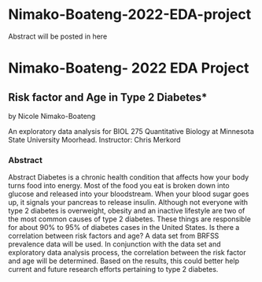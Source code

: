# Nimako-Boateng-2022-EDA-project
Abstract will be posted in here
# Nimako-Boateng- 2022 EDA Project

## Risk factor and Age in Type 2 Diabetes*

by Nicole Nimako-Boateng

An exploratory data analysis for BIOL 275 Quantitative Biology at Minnesota State University Moorhead. Instructor: Chris Merkord

### Abstract

Abstract
Diabetes is a chronic health condition that affects how your body turns food into energy. Most of the food you eat is broken down into glucose and released into your bloodstream. When your blood sugar goes up, it signals your pancreas to release insulin. Although not everyone with type 2 diabetes is overweight, obesity and an inactive lifestyle are two of the most common causes of type 2 diabetes. These things are responsible for about 90% to 95% of diabetes cases in the United States. Is there a correlation between risk factors and age? A data set from BRFSS prevalence data will be used. In conjunction with the data set and exploratory data analysis process, the correlation between the risk factor and age will be determined. Based on the results, this could better help current and future research efforts pertaining to type 2 diabetes.
